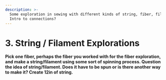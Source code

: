 ```yaml
---
description: >-
  Some exploration in sewing with different kinds of string, fiber, filament.
  Intro to connections?
---
```


# 3. String / Filament Explorations

**Pick one fiber, perhaps the fiber you worked with for the fiber exploration, and make a string/filament using some sort of spinning process. Question the idea of string/filament. Does it have to be spun or is there another way to make it? Create 12in of string.** 

